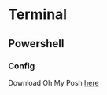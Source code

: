 # Terminal
## Powershell
### Config
Download Oh My Posh [here]("https://github.com/JanDeDobbeleer/oh-my-posh")